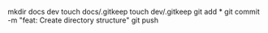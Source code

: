 mkdir docs dev
touch docs/.gitkeep
touch dev/.gitkeep
git add *
git commit -m "feat: Create directory structure"
git push

